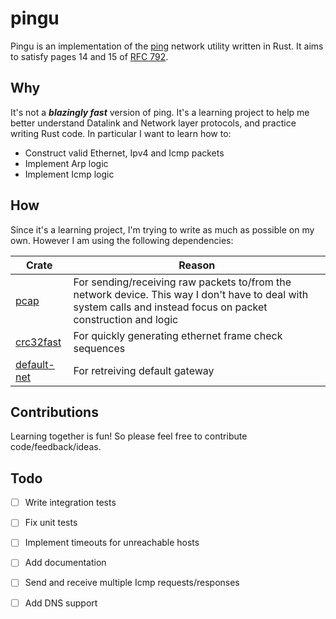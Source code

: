 # pingu
Pingu is an implementation of the [ ping](https://en.wikipedia.org/wiki/Ping_(networking_utility)) network utility written in Rust. It aims to satisfy pages 14 and 15 of [RFC 792](https://datatracker.ietf.org/doc/html/rfc792).

## Why
It's not a **_blazingly fast_** version of ping. It's a learning project to help me better understand Datalink and Network layer protocols, and practice writing Rust code. In particular I want to learn how to:

* Construct valid Ethernet, Ipv4 and Icmp packets
* Implement Arp logic
* Implement Icmp logic

## How
Since it's a learning project, I'm trying to write as much as possible on my own. However I am using the following dependencies:

| Crate | Reason |
| ------|--------|
| [pcap](https://github.com/rust-pcap/pcap) | For sending/receiving raw packets to/from the network device. This way I don't have to deal with system calls and instead focus on packet construction and logic |
| [crc32fast](https://github.com/srijs/rust-crc32fast) | For quickly generating ethernet frame check sequences |
| [default-net](https://github.com/shellrow/default-net) | For retreiving default gateway |


## Contributions
Learning together is fun! So please feel free to contribute code/feedback/ideas.

## Todo

* [ ] Write integration tests
* [ ] Fix unit tests
* [ ] Implement timeouts for unreachable hosts
* [ ] Add documentation
* [ ] Send and receive multiple Icmp requests/responses
* [ ] Add DNS support


